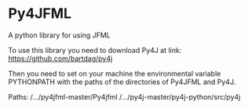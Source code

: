 # Py4JFML
A python library for using JFML

To use this library you need to download Py4J at link: https://github.com/bartdag/py4j

Then you need to set on your machine the environmental variable PYTHONPATH with the paths of the directories of Py4JFML and Py4J.

Paths:
/.../py4jfml-master/Py4jfml
/.../py4j-master/py4j-python/src/py4j
